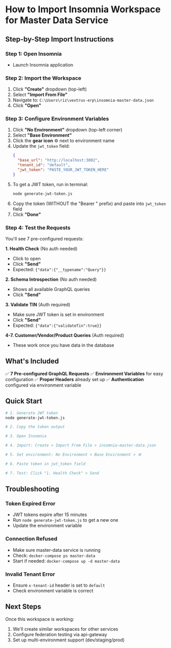 # How to Import Insomnia Workspace for Master Data Service

## Step-by-Step Import Instructions

### Step 1: Open Insomnia
- Launch Insomnia application

### Step 2: Import the Workspace
1. Click **"Create"** dropdown (top-left)
2. Select **"Import From File"**
3. Navigate to: `C:\Users\riz\vextrus-erp\insomnia-master-data.json`
4. Click **"Open"**

### Step 3: Configure Environment Variables
1. Click **"No Environment"** dropdown (top-left corner)
2. Select **"Base Environment"**
3. Click the **gear icon** ⚙️ next to environment name
4. Update the `jwt_token` field:
   ```json
   {
     "base_url": "http://localhost:3002",
     "tenant_id": "default",
     "jwt_token": "PASTE_YOUR_JWT_TOKEN_HERE"
   }
   ```
5. To get a JWT token, run in terminal:
   ```bash
   node generate-jwt-token.js
   ```
6. Copy the token (WITHOUT the "Bearer " prefix) and paste into `jwt_token` field
7. Click **"Done"**

### Step 4: Test the Requests
You'll see 7 pre-configured requests:

**1. Health Check** (No auth needed)
- Click to open
- Click **"Send"**
- Expected: `{"data":{"__typename":"Query"}}`

**2. Schema Introspection** (No auth needed)
- Shows all available GraphQL queries
- Click **"Send"**

**3. Validate TIN** (Auth required)
- Make sure JWT token is set in environment
- Click **"Send"**
- Expected: `{"data":{"validateTin":true}}`

**4-7. Customer/Vendor/Product Queries** (Auth required)
- These work once you have data in the database

## What's Included

✅ **7 Pre-configured GraphQL Requests**
✅ **Environment Variables** for easy configuration
✅ **Proper Headers** already set up
✅ **Authentication** configured via environment variable

## Quick Start

```bash
# 1. Generate JWT token
node generate-jwt-token.js

# 2. Copy the token output

# 3. Open Insomnia

# 4. Import: Create > Import From File > insomnia-master-data.json

# 5. Set environment: No Environment > Base Environment > ⚙️

# 6. Paste token in jwt_token field

# 7. Test: Click "1. Health Check" > Send
```

## Troubleshooting

### Token Expired Error
- JWT tokens expire after 15 minutes
- Run `node generate-jwt-token.js` to get a new one
- Update the environment variable

### Connection Refused
- Make sure master-data service is running
- Check: `docker-compose ps master-data`
- Start if needed: `docker-compose up -d master-data`

### Invalid Tenant Error
- Ensure `x-tenant-id` header is set to `default`
- Check environment variable is correct

## Next Steps

Once this workspace is working:
1. We'll create similar workspaces for other services
2. Configure federation testing via api-gateway
3. Set up multi-environment support (dev/staging/prod)
